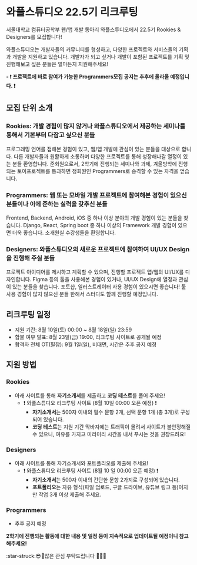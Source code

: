  # 와플스튜디오 22.5기 리크루팅

서울대학교 컴퓨터공학부 웹/앱 개발 동아리 와플스튜디오에서 22.5기 Rookies & Designers를 모집합니다!

와플스튜디오는 개발자들의 커뮤니티를 형성하고, 다양한 프로젝트와 서비스들의 기획과 개발을 지원하고 있습니다. 개발자가 되고 싶거나 개발이 포함된 프로젝트를 기획 및 진행해보고 싶은 분들은 얼마든지 지원해주세요!

**- ❗ 프로젝트에 바로 참여가 가능한 Programmers모집 공지는 추후에 올라올 예정입니다. ❗**

## 모집 단위 소개

### Rookies: 개발 경험이 많지 않거나 와플스튜디오에서 제공하는 세미나를 통해서 기본부터 다잡고 싶으신 분들

프로그래밍 언어를 접해본 경험이 있고, 웹/앱 개발에 관심이 있는 분들을 대상으로 합니다.
다른 개발자들과 원활하게 소통하며 다양한 프로젝트를 통해 성장해나갈 열정이 있는 분들 환영합니다.
준회원으로서, 2학기에 진행되는 세미나와 과제, 겨울방학에 진행되는 토이프로젝트를 통과하면 정회원인 Programmers로 승격할 수 있는 자격을 얻습니다.

### Programmers: 웹 또는 모바일 개발 프로젝트에 참여해본 경험이 있으신 분들이나 이에 준하는 실력을 갖추신 분들

Frontend, Backend, Android, iOS 중 하나 이상 분야의 개발 경험이 있는 분들을 찾습니다.
Django, React, Spring boot 중 하나 이상의 Framework 개발 경험이 있으면 더욱 좋습니다.
소개원실 수강생들을 환영합니다.

### Designers: 와플스튜디오의 새로운 프로젝트에 참여하여 UI/UX Design을 진행해 주실 분들

프로젝트 아이디어를 제시하고 계획할 수 있으며, 진행할 프로젝트 앱/웹의 UI/UX를 디자인합니다.
Figma 등의 툴을 사용해본 경험이 있거나, UI/UX Design에 열정과 관심이 있는 분들을 찾습니다.
포토샵, 일러스트레이터 사용 경험이 있으시면 좋습니다!
툴 사용 경험이 많지 않으신 분들 한해서 스터디도 함께 진행할 예정입니다.

## 리크루팅 일정

- 지원 기간: 8월 10일(토) 00:00 ~ 8월 18일(일) 23:59
- 합불 여부 발표: 8월 23일(금) 19:00, 리크루팅 사이트로 공개될 예정
- 합격자 전체 OT(필참): 9월 1일(일), 비대면, 시간은 추후 공지 예정

## 지원 방법

### Rookies

- 아래 사이트를 통해 **자기소개서**를 제출하고 **코딩 테스트**를 풀어 주세요!
  - ❗ 와플스튜디오 리크루팅 사이트 (8월 10일 00:00 오픈 예정) ❗
    - **자기소개서**는 500자 이내의 필수 문항 2개, 선택 문항 1개 (총 3개)로 구성되어 있습니다.
    - **코딩 테스트**는 지원 기간 막바지에는 트래픽이 몰려서 사이트가 불안정해질 수 있으니, 여유를 가지고 미리미리 시간을 내서 푸시는 것을 권장드려요!

### Designers

- 아래 사이트를 통해 자기소개서와 포트폴리오를 제출해 주세요!
  - ❗ 와플스튜디오 리크루팅 사이트 (8월 10
일 00:00 오픈 예정) ❗
    - **자기소개서**는 500자 이내의 간단한 문항 2가지로 구성되어 있습니다.
    - **포트폴리오**는 자유 형식(파일 업로드, 구글 드라이브, 유튜브 링크 등)이지만 작업 3개 이상 제출해 주세요.

### Programmers

- 추후 공지 예정

**2학기에 진행되는 활동에 대한 내용 및 일정 등이 지속적으로 업데이트될 예정이니 참고해주세요!**

:star-struck::sunglasses::waffle:많은 관심 부탁드립니다 :partying_face::kissing_heart::four_leaf_clover: